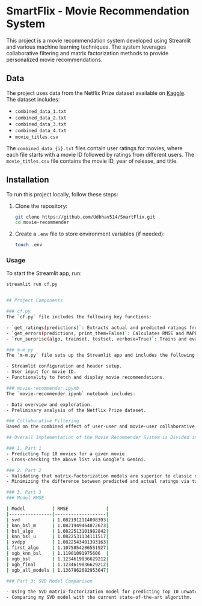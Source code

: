 # SmartFlix - Movie Recommendation System

This project is a movie recommendation system developed using Streamlit and various machine learning techniques. The system leverages collaborative filtering and matrix factorization methods to provide personalized movie recommendations.

## Data

The project uses data from the Netflix Prize dataset available on [Kaggle](https://www.kaggle.com/netflix-inc/netflix-prize-data/data). The dataset includes:
- `combined_data_1.txt`
- `combined_data_2.txt`
- `combined_data_3.txt`
- `combined_data_4.txt`
- `movie_titles.csv`

The `combined_data_{i}.txt` files contain user ratings for movies, where each file starts with a movie ID followed by ratings from different users. The `movie_titles.csv` file contains the movie ID, year of release, and title.

## Installation

To run this project locally, follow these steps:

1. Clone the repository:
    ```bash
    git clone https://github.com/Udbhav514/SmartFlix.git
    cd movie-recommender
    ```

2. Create a `.env` file to store environment variables (if needed):
    ```bash
    touch .env
    ```

### Usage

To start the Streamlit app, run:
```bash
streamlit run cf.py


## Project Components

### cf.py
The `cf.py` file includes the following key functions:

- `get_ratings(predictions)`: Extracts actual and predicted ratings from model predictions.
- `get_errors(predictions, print_them=False)`: Calculates RMSE and MAPE from predictions.
- `run_surprise(algo, trainset, testset, verbose=True)`: Trains and evaluates a Surprise model.

### m-m.py
The `m-m.py` file sets up the Streamlit app and includes the following main components:

- Streamlit configuration and header setup.
- User input for movie ID.
- Functionality to fetch and display movie recommendations.

### movie-recommender.ipynb
The `movie-recommender.ipynb` notebook includes:

- Data overview and exploration.
- Preliminary analysis of the Netflix Prize dataset.

### Collaborative Filtering
Based on the combined effect of user-user and movie-user collaborative filtering.

## Overall Implementation of the Movie Recommender System is Divided into 3 Benchmarks

### 1. Part 1
- Predicting Top 10 movies for a given movie.
- Cross-checking the above list via Google’s Gemini.

### 2. Part 2
- Validating that matrix-factorization models are superior to classic nearest-neighbor techniques for producing product recommendations.
- Minimizing the difference between predicted and actual ratings via two performance metrics: RMSE and MAPE.

### 3. Part 3
### Model RMSE

| Model          | RMSE              |
|----------------|-------------------|
| svd            | 1.0821912114098393|
| knn_bsl_m      | 1.0821949464872673|
| bsl_algo       | 1.0822513101982842|
| knn_bsl_u      | 1.0822531134111517|
| svdpp          | 1.0822543401393163|
| first_algo     | 1.1075854286551927|
| xgb_knn_bsl    | 1.11901091975606  |
| xgb_bsl        | 1.1234619836629212|
| xgb_final      | 1.1234619836629212|
| xgb_all_models | 1.1367862682953647|

### Part 3: SVD Model Comparison

- Using the SVD matrix-factorization model for predicting Top 10 unwatched movies for a given user and a given watched movie.
- Comparing my SVD model with the current state-of-the-art algorithm.
